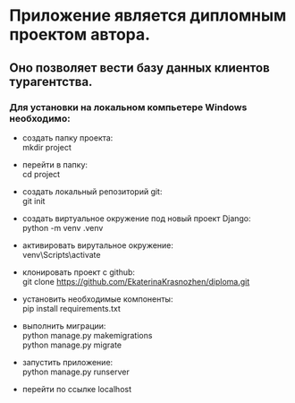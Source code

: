 # Приложение является дипломным проектом автора.
## Оно позволяет вести базу данных клиентов турагентства.

### Для установки на локальном компьетере Windows необходимо:

- создать папку проекта:   
 mkdir  project

- перейти в папку:  
 cd  project

- создать локальный репозиторий git:  
 git init

- создать виртуальное окружение под новый проект Django:  
python -m venv .venv

- активировать вирутальное окружение:  
 venv\Scripts\activate

 - клонировать проект с github:  
 git clone https://github.com/EkaterinaKrasnozhen/diploma.git
 
 - установить необходимые компоненты:  
 pip install requirements.txt

 - выполнить миграции:  
 python manage.py makemigrations  
 python manage.py migrate

 - запустить приложение:  
 python manage.py runserver

 - перейти по ссылке localhost